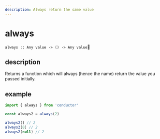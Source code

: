 ```yaml
---
description: Always return the same value
---
```


# always

`always :: Any value -> () -> Any value`

## description

Returns a function which will always \(hence the name\) return the value you passed initially.

## example

```javascript
import { always } from 'conductor'

const always2 = always(2)

always2() // 2
always2(8) // 2
always2(null) // 2
```

